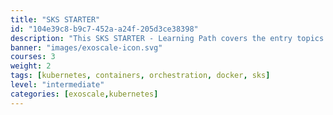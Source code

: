 ```yaml
---
title: "SKS STARTER"
id: "104e39c8-b9c7-452a-a24f-205d3ce38398"
description: "This SKS STARTER - Learning Path covers the entry topics of (managed) Kubernetes for a technical audience and conveys the benefits of containers and container orchestration for modern IT scenarios. It will help you learn how to begin with this new technology, use the associated terminology, understand the components and functions, and why these new technologies are so important."
banner: "images/exoscale-icon.svg"
courses: 3
weight: 2
tags: [kubernetes, containers, orchestration, docker, sks]
level: "intermediate"
categories: [exoscale,kubernetes]
---
```

